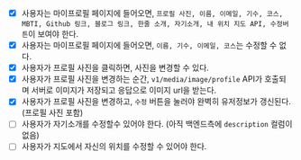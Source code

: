 - [x] 사용자는 마이프로필 페이지에 들어오면, `프로필 사진, 이름, 이메일, 기수, 코스, MBTI, Github 링크, 블로그 링크, 한줄 소개, 자기소개, 내 위치 지도 API, 수정버튼`이 보여야 한다.
- [x] 사용자는 마이프로필 페이지에 들어오면, `이름, 기수, 이메일, 코스`는 수정할 수 없다.
- [x] 사용자가 프로필 사진을 클릭하면, 사진을 변경할 수 있다.
- [x] 사용자가 프로필 사진을 변경하는 순간, `v1/media/image/profile` API가 호출되며 서버로 이미지가 저장되고 응답으로 이미지 url을 받는다.
- [x] 사용자가 프로필 사진을 변경하고, `수정` 버튼을 눌러야 완벽히 유저정보가 갱신된다. (프로필 사진 포함)
- [ ] 사용자가 자기소개를 수정할수 있어야 한다. (아직 백엔드측에 `description` 컬럼이 없음)
- [ ] 사용자가 지도에서 자신의 위치를 수정할 수 있어야 한다.
